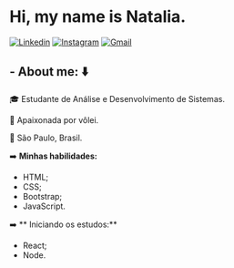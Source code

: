 # Hi, my name is Natalia.

[![Linkedin](https://img.shields.io/badge/-LinkedIn-blue?style=flat&logo=Linkedin&logoColor=white)](https://www.linkedin.com/in/natalia-francisca-7a563a15a/)
[![Instagram](https://img.shields.io/badge/-Instagram-black?style=flat&logo=Instagram&logoColor=white)](https://www.instagram.com/nx.francisca)
[![Gmail](https://img.shields.io/badge/-Gmail-c14438?style=flat&logo=Gmail&logoColor=white)](mailto:nathifrancisca@gmail.com?subject=Assunto)




## - About me: :arrow_down: 
:mortar_board: Estudante de Análise e Desenvolvimento de Sistemas.

:volleyball: Apaixonada por vôlei.

:city_sunrise: São Paulo, Brasil.

:arrow_right:  **Minhas habilidades:**
- HTML;
- CSS;
- Bootstrap;
- JavaScript.

:arrow_right: ** Iniciando os estudos:**
- React;
- Node.
